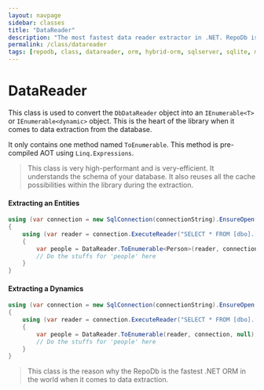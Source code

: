 ```yaml
---
layout: navpage
sidebar: classes
title: "DataReader"
description: "The most fastest data reader extractor in .NET. RepoDb is using this class to extract the content of the data reader object."
permalink: /class/datareader
tags: [repodb, class, datareader, orm, hybrid-orm, sqlserver, sqlite, mysql, postgresql]
---
```


# DataReader

This class is used to convert the `DbDataReader` object into an `IEnumerable<T>` or `IEnumerable<dynamic>` object. This is the heart of the library when it comes to data extraction from the database.

It only contains one method named `ToEnumerable`. This method is pre-compiled AOT using `Linq.Expressions`.

> This class is very high-performant and is very-efficient. It understands the schema of your database. It also reuses all the cache possibilities within the library during the extraction.

#### Extracting an Entities

```csharp
using (var connection = new SqlConnection(connectionString).EnsureOpen())
{
    using (var reader = connection.ExecuteReader("SELECT * FROM [dbo].[Person];"))
    {
        var people = DataReader.ToEnumerable<Person>(reader, connection, null);
        // Do the stuffs for 'people' here
    }
}
```

#### Extracting a Dynamics

```csharp
using (var connection = new SqlConnection(connectionString).EnsureOpen())
{
    using (var reader = connection.ExecuteReader("SELECT * FROM [dbo].[Person];"))
    {
        var people = DataReader.ToEnumerable(reader, connection, null);
        // Do the stuffs for 'people' here
    }
}
```

> This class is the reason why the RepoDb is the fastest .NET ORM in the world when it comes to data extraction. 